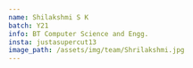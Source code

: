 ```yaml
---
name: Shilakshmi S K
batch: Y21
info: BT Computer Science and Engg.
insta: justasupercut13
image_path: /assets/img/team/Shrilakshmi.jpg
---
```

